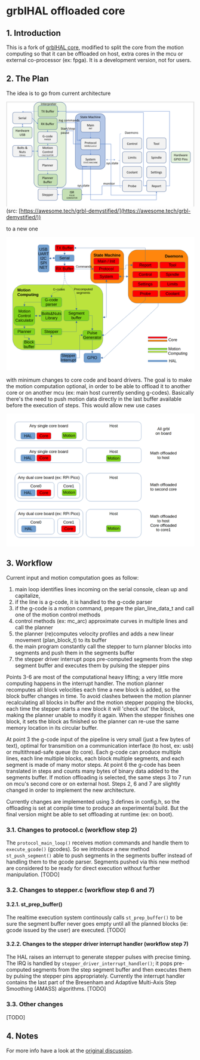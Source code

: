 # grblHAL offloaded core ##

## 1. Introduction

This is a fork of [grblHAL core](https://github.com/grblHAL/core), modified to split the core from the motion computing so that it can be offloaded on host, extra cores in the mcu or external co-processor (ex: fpga). It is a development version, not for users.

## 2. The Plan

The idea is to go from current architecture 

![Current architecture](docs/current_architecture.png?raw=true)
(src: [https://awesome.tech/grbl-demystified/](https://awesome.tech/grbl-demystified/))

to a new one

![New architecture](docs/new_architecture.png?raw=true)

with minimum changes to core code and board drivers. The goal is to make the motion computation optional,
in order to be able to offload it to another core or on another mcu (ex: main host currently sending g-codes).
Basically there's the need to push motion data directly in the last buffer available before the execution of steps.
This would allow new use cases

![Use cases](docs/use_cases.png?raw=true)

## 3. Workflow

Current input and motion computation goes as follow:
1. main loop identifies lines incoming on the serial console, clean up and capitalize,
2. if the line is a g-code, it is handled to the g-code parser
3. if the g-code is a motion command, prepare the plan_line_data_t and call one of the motion control methods
4. control methods (ex: mc_arc) approximate curves in multiple lines and call the planner
5. the planner (re)computes velocity profiles and adds a new linear movement (plan_block_t) to its buffer
6. the main program constantly call the stepper to turn planner blocks into segments and push them in the segments buffer
7. the stepper driver interrupt pops pre-computed segments from the step segment buffer and executes them by pulsing the stepper pins

Points 3-6 are most of the computational heavy lifting; a very little more computing happens in the interrupt handler. The motion planner recomputes all block velocities each time a new block is added, so the block buffer changes in time.
To avoid clashes between the motion planner recalculating all blocks in buffer and the motion stepper popping the blocks, each time the stepper starts a new block it will 'check out' the block, making the planner unable to modify it again.
When the stepper finishes one block, it sets the block as finished so the planner can re-use the same memory location in its circular buffer.

At point 3 the g-code input of the pipeline is very small (just a few bytes of text), optimal for transmition on a communication interface (to host, ex: usb) or multithread-safe queue (to core).
Each g-code can produce multiple lines, each line multiple blocks, each block multiple segments, and each segment is made of many motor steps. 
At point 6 the g-code has been translated in steps and counts many bytes of binary data added to the segments buffer.
If motion offloading is selected, the same steps 3 to 7 run on mcu's second core or on external host.
Steps 2, 6 and 7 are slightly changed in order to implement the new architecture.

Currently changes are implemented using 3 defines in config.h, so the offloading is set at compile time to produce an experimental build. 
But the final version might be able to set offloading at runtime (ex: on boot).

### 3.1. Changes to protocol.c (workflow step 2)

The `protocol_main_loop()` receives motion commands and handle them to `execute_gcode()` (gcodes).
So we introduce a new method `st_push_segment()` able to push segments in the segments buffer instead of handling them to the gcode parser.
Segments pushed via this new method are considered to be ready for direct execution without further manipulation.
[TODO]

### 3.2. Changes to stepper.c (workflow step 6 and 7)

#### 3.2.1. st_prep_buffer()

The realtime execution system continously calls `st_prep_buffer()` to be sure the segment buffer never goes empty until all the planned blocks (ie: gcode issued by the user) are executed.
[TODO]

#### 3.2.2. Changes to the stepper driver interrupt handler (workflow step 7)

The HAL raises an interrupt to generate stepper pulses with precise timing. The IRQ is handled by `stepper_driver_interrupt_handler()`; 
it pops pre-computed segments from the step segment buffer and then executes them by pulsing the stepper pins appropriately.
Currently the interrupt handler contains the last part of the Bresenham and Adaptive Multi-Axis Step Smoothing (AMASS) algorithms.
[TODO]

### 3.3. Other changes

[TODO]

## 4. Notes

For more info have a look at the [original discussion](https://github.com/grblHAL/core/discussions/34).
